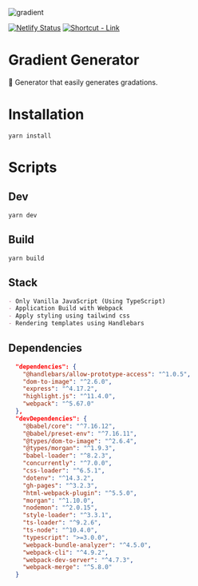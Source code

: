 ![gradient](https://user-images.githubusercontent.com/48292190/151842047-b09d2c8b-45a4-4e01-8fa7-8b42b097f2f5.png)

[![Netlify Status](https://api.netlify.com/api/v1/badges/b34388a8-c6b3-4467-8952-177c58045ecd/deploy-status)](https://app.netlify.com/sites/gradient-css/deploys)
[![Shortcut - Link](https://img.shields.io/badge/Made_with-JavaScript-blue?logo=javascript&logoColor=white)](https://gradient-css.netlify.app/)

# Gradient Generator

🎨 Generator that easily generates gradations.

# Installation

```console
yarn install
```

# Scripts

## Dev
```console
yarn dev
```

## Build
```console
yarn build
```


## Stack

```md 
- Only Vanilla JavaScript (Using TypeScript)
- Application Build with Webpack
- Apply styling using tailwind css
- Rendering templates using Handlebars
```


## Dependencies

```json
  "dependencies": {
    "@handlebars/allow-prototype-access": "^1.0.5",
    "dom-to-image": "^2.6.0",
    "express": "^4.17.2",
    "highlight.js": "^11.4.0",
    "webpack": "^5.67.0"
  },
  "devDependencies": {
    "@babel/core": "^7.16.12",
    "@babel/preset-env": "^7.16.11",
    "@types/dom-to-image": "^2.6.4",
    "@types/morgan": "^1.9.3",
    "babel-loader": "^8.2.3",
    "concurrently": "^7.0.0",
    "css-loader": "^6.5.1",
    "dotenv": "^14.3.2",
    "gh-pages": "^3.2.3",
    "html-webpack-plugin": "^5.5.0",
    "morgan": "^1.10.0",
    "nodemon": "^2.0.15",
    "style-loader": "^3.3.1",
    "ts-loader": "^9.2.6",
    "ts-node": "^10.4.0",
    "typescript": ">=3.0.0",
    "webpack-bundle-analyzer": "^4.5.0",
    "webpack-cli": "^4.9.2",
    "webpack-dev-server": "^4.7.3",
    "webpack-merge": "^5.8.0"
  }
```
